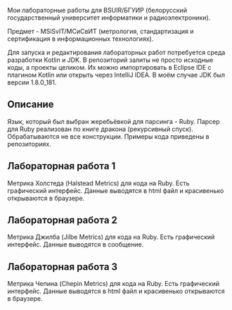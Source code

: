 Мои лабораторные работы для BSUIR/БГУИР (белорусский государственный университет информатики и радиоэлектроники).

Предмет - MSiSvIT/МСиСвИТ (метрология, стандартизация и сертификация в информационных технологиях).

Для запуска и редактирования лабораторных работ потребуется среда разработки Kotlin и JDK. В репозиторий залиты не просто исходные коды, а проекты целиком. Их можно импортировать в Eclipse IDE с плагином Kotlin или открыть через IntelliJ IDEA. В моём случае JDK был версии 1.8.0_181.

<h2> Описание </h2>
Язык, который был выбран жеребьёвкой для парсинга - Ruby. 
Парсер для Ruby реализован по книге дракона (рекурсивный спуск). 
Обрабатываются не все конструкции. Примеры кода приведены в репозиториях.

<h2> Лабораторная работа 1 </h2>
Метрика Холстеда (Halstead Metrics) для кода на Ruby. Есть графический интерфейс. Данные выводятся в html файл и красивенько открываются в браузере.

<h2> Лабораторная работа 2 </h2>
Метрика Джилба (Jilbe Metrics) для кода на Ruby. Есть графический интерфейс. Данные выводятся в сообщение.

<h2> Лабораторная работа 3 </h2>
Метрика Чепина (Chepin Metrics) для кода на Ruby. Есть графический интерфейс. Данные выводятся в html файл и красивенько открываются в браузере.
